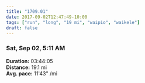 ```yaml
---
title: "1709.01"
date: 2017-09-02T12:47:49-10:00
tags: ["run", "long", "19 mi", "waipio", "waikele"]
draft: false
---
```


### Sat, Sep 02, 5:11 AM

**Duration:** 03:44:05  
**Distance:** 19.1 mi  
**Avg. pace:** 11'43" /mi